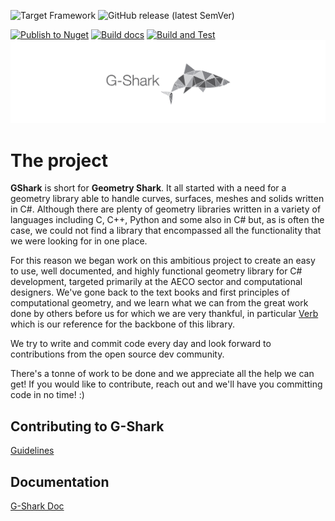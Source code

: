 ![Target Framework](https://img.shields.io/badge/Target%20Framework-net5.0_|_.net3.1|.NetStandard2.1-blue.svg)
![GitHub release (latest SemVer)](https://img.shields.io/github.com/v/release/G-Shark?sort=semver)

[![Publish to Nuget](https://github.com/cesarecaoduro/G-Shark/actions/workflows/nuget.yml/badge.svg?branch=master)](https://github.com/cesarecaoduro/G-Shark/actions/workflows/nuget.yml) 
[![Build docs](https://github.com/cesarecaoduro/G-Shark/actions/workflows/build-publish-docs.yml/badge.svg?branch=master)](https://github.com/cesarecaoduro/G-Shark/actions/workflows/build-publish-docs.yml)
[![Build and Test](https://github.com/cesarecaoduro/G-Shark/actions/workflows/build-test.yml/badge.svg?branch=master)](https://github.com/cesarecaoduro/G-Shark/actions/workflows/build-test.yml)
![](./media/gshark-banner.jpg "Geometry Shark")

# The project
**GShark** is short for **Geometry Shark**. It all started with a need for a geometry library able to handle curves, surfaces, meshes and solids written in C#. Although there
are plenty of geometry libraries written in a variety of languages including C, C++, Python and some also in C# but, as is often the case, we could not find a library that encompassed all the functionality that we were looking for in one place.

For this reason we began work on this ambitious project to create an easy to use, well documented, and highly functional geometry library for C# development, targeted primarily at the AECO sector and computational designers. We've gone back to the text books and first principles of computational geometry, and we learn what we can from the great work done by others before us for which we are very thankful, in particular [Verb](http://verbnurbs.com/) which is our reference for the backbone of this library. 

We try to write and commit code every day and look forward to contributions from the open source dev community. 

There's a tonne of work to be done and we appreciate all the help we can get! If you would like to contribute, reach out and we'll have you committing code in no time! :) 

## Contributing to G-Shark
[Guidelines](CONTRIBUTING.md)

## Documentation
[G-Shark Doc](https://gsharker.github.io/G-Shark/)
